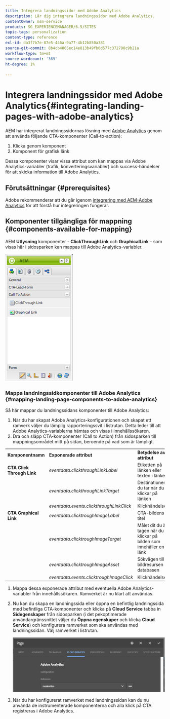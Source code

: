 ```yaml
---
title: Integrera landningssidor med Adobe Analytics
description: Lär dig integrera landningssidor med Adobe Analytics.
contentOwner: msm-service
products: SG_EXPERIENCEMANAGER/6.5/SITES
topic-tags: personalization
content-type: reference
exl-id: da3f7b7e-87e5-446a-9a77-4b12b850a381
source-git-commit: 8b4cb4065ec14e813b49fb0d577c372790c9b21a
workflow-type: tm+mt
source-wordcount: '369'
ht-degree: 1%

---
```


# Integrera landningssidor med Adobe Analytics{#integrating-landing-pages-with-adobe-analytics}

AEM har integrerat landningssidornas lösning med [Adobe Analytics](https://www.omniture.com/en/products/analytics/sitecatalyst) genom att använda följande CTA-komponenter (Call-to-action):

1. Klicka genom komponent
1. Komponent för grafisk länk

Dessa komponenter visar vissa attribut som kan mappas via Adobe Analytics-variabler (trafik, konverteringsvariabler) och success-händelser för att skicka information till Adobe Analytics.

## Förutsättningar {#prerequisites}

Adobe rekommenderar att du går igenom [integrering med AEM-Adobe Analytics](/help/sites-administering/adobeanalytics.md) för att förstå hur integreringen fungerar.

## Komponenter tillgängliga för mappning {#components-available-for-mapping}

AEM **Utlysning** komponenter - **ClickThroughLink** och **GraphicalLink** - som visas här i sidosparken kan mappas till Adobe Analytics-variabler.

![chlimage_1-21](assets/chlimage_1-21a.jpeg)

### Mappa landningssidkomponenter till Adobe Analytics {#mapping-landing-page-components-to-adobe-analytics}

Så här mappar du landningssidans komponenter till Adobe Analytics:

1. När du har skapat Adobe Analytics-konfigurationen och skapat ett ramverk väljer du lämplig rapporteringssvit i listrutan. Detta leder till att Adobe Analytics-variablerna hämtas och visas i innehållssökaren.
1. Dra och släpp CTA-komponenter (Call to Action) från sidosparken till mappningsområdet mitt på sidan, beroende på vad som är lämpligt.

<table>
 <tbody>
  <tr>
   <td><strong>Komponentnamn</strong></td>
   <td><strong>Exponerade attribut</strong></td>
   <td><strong>Betydelse av attribut</strong></td>
  </tr>
  <tr>
   <td><strong>CTA Click Through Link</strong></td>
   <td><i>eventdata.clickthroughLinkLabel</i> <br /> </td>
   <td>Etiketten på länken eller texten i länken </td>
  </tr>
  <tr>
   <td><br type="_moz" /> </td>
   <td><i>eventdata.clickthroughLinkTarget</i> <br /> </td>
   <td>Destinationen du tar när du klickar på länken </td>
  </tr>
  <tr>
   <td><br type="_moz" /> </td>
   <td><i>eventdata.events.clickthroughLinkClick</i> <br /> </td>
   <td>Klickhändelsen </td>
  </tr>
  <tr>
   <td><strong>CTA Graphical Link</strong></td>
   <td><i>eventdata.clicktroughImageLabel</i> <br /> </td>
   <td>CTA-bildens titel </td>
  </tr>
  <tr>
   <td><br type="_moz" /> </td>
   <td><i>eventdata.clicktroughImageTarget</i> <br /> </td>
   <td>Målet dit du är tagen när du klickar på bilden som innehåller en länk</td>
  </tr>
  <tr>
   <td><br type="_moz" /> </td>
   <td><i>eventdata.clicktroughImageAsset</i> <br /> </td>
   <td>Sökvägen till bildresursen i databasen </td>
  </tr>
  <tr>
   <td><br type="_moz" /> </td>
   <td><i>eventdata.events.clicktroughImageClick</i> <br /> </td>
   <td>Klickhändelsen</td>
  </tr>
 </tbody>
</table>

1. Mappa dessa exponerade attribut med eventuella Adobe Analytics-variabler från innehållssökaren. Ramverket är nu klart att användas.
1. Nu kan du skapa en landningssida eller öppna en befintlig landningssida med befintliga CTA-komponenter och klicka på **Cloud Service** tabba in **Sidegenskaper** från sidosparken (i det pekoptimerade användargränssnittet väljer du **Öppna egenskaper** och klicka **Cloud Service**) och konfigurera ramverket som ska användas med landningssidan. Välj ramverket i listrutan.

   ![chlimage_1-25](assets/chlimage_1-25a.png)

1. När du har konfigurerat ramverket med landningssidan kan du nu använda de instrumenterade komponenterna och alla klick på CTA registreras i Adobe Analytics.
